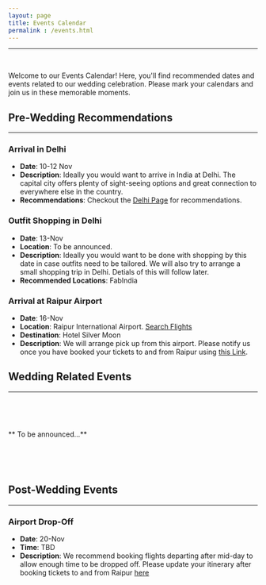 ```yaml
---
layout: page
title: Events Calendar
permalink : /events.html
---
```

-----------
&nbsp;

Welcome to our Events Calendar! Here, you'll find recommended dates and events related to our wedding celebration. Please mark your calendars and join us in these memorable moments.

## Pre-Wedding Recommendations
***
### Arrival in Delhi
- **Date**: 10-12 Nov
- **Description**: Ideally you would want to arrive in India at Delhi. The capital city offers plenty of sight-seeing options and great connection to everywhere else in the country.
- **Recommendations**: Checkout the [Delhi Page](https://mazpar.github.io/goingtoIndia/delhi.html) for recommendations.

### Outfit Shopping in Delhi
- **Date**: 13-Nov
- **Location**: To be announced.
- **Description**: Ideally you would want to be done with shopping by this date in case outfits need to be tailored. We will also try to arrange a small shopping trip in Delhi. Detials of this will follow later.
- **Recommended Locations**: FabIndia

### Arrival at Raipur Airport
- **Date**: 16-Nov
- **Location**: Raipur International Airport. [Search Flights](https://www.makemytrip.com/flight/search?tripType=O&itinerary=DEL-RPR-16/11/2024&paxType=A-1_C-0_I-0&cabinClass=E&sTime=1709038112620&forwardFlowRequired=true&mpo=&semType=&intl=false)
- **Destination**: Hotel Silver Moon
- **Description**: We will arrange pick up from this airport. Please notify us once you have booked your tickets to and from Raipur using [this Link](https://docs.google.com/spreadsheets/d/1h9mWyQekZXURMZcXfFyGt-4aI2gpKfjHPcxJUZ4CoBY/edit?usp=sharing).
  

## Wedding Related Events
***
&nbsp;

&nbsp;

** To be announced...**

&nbsp;

&nbsp;

## Post-Wedding Events
***
### Airport Drop-Off
- **Date**: 20-Nov
- **Time**: TBD
- **Description**: We recommend booking flights departing after mid-day to allow enough time to be dropped off. Please update your itinerary after booking tickets to and from Raipur [here](https://docs.google.com/spreadsheets/d/1h9mWyQekZXURMZcXfFyGt-4aI2gpKfjHPcxJUZ4CoBY/edit?usp=sharing)

